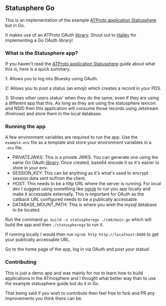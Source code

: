 ## Statusphere Go

This is an implementation of the example [ATProto application Statusphere](https://atproto.com/guides/applications) but in Go.

It makes use of an ATProto OAuth [library](https://github.com/haileyok/atproto-oauth-golang). Shout out to [Hailey](https://bsky.app/profile/hailey.at) for implementing a Go OAuth library!

### What is the Statusphere app?
If you haven't read the [ATProto application Statusphere](https://atproto.com/guides/applications) guide about what this is, here is a quick summary.

1: Allows you to log into Bluesky using OAuth.

2: Allows you to post a status (an emoji) which creates a record in your PDS.

3: Shows other users status' when they do the same, even if they are using a different app that this. As long as they are using the statusphere lexicon and NSID then this application will consume those records using Jetstream (firehose) and store them in the local database.

### Running the app

A few environment variables are required to run the app. Use the `example.env` file as a template and store your environment variables in a `.env` file.

* PRIVATEJWKS: This is a private JWKS. You can generate one using the same Go OAuth [library](https://github.com/haileyok/atproto-oauth-golang). Once created, base64 encode it so it's easier to store in your env.
* SESSION_KEY: This can be anything as it's what's used to encrypt session data sent to/from the client.
* HOST: This needs to be a http URL where the server is running. For local dev I suggest using something like [ngrok](https://ngrok.com) to run you app locally and make it accessable externally. This is important for OAuth  as the callback URL configured needs to be a publically accessable.
* DATABASE_MOUNT_PATH: This is where you wish the mysql database to be located.

Run the command `go build -o statuspherego ./cmd/main.go` which will  build the app and then `./statuspherego` to run it.

If running locally I would then run `ngrok http http://localhost:8080` to get your publically accessable URL.

Go to the home page of the app, log in via OAuth and post your status!

### Contributing
This is just a demo app and was mainly for me to learn how to build applications in the ATmosphere and I thought what better way than to use the example statusphere guide but do it in Go.

That being said if you wish to contribute then feel free to fork and PR any improvements you think there can be.
